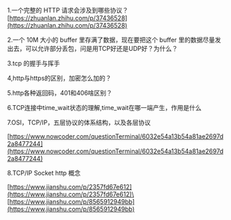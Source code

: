 1.一个完整的 HTTP 请求会涉及到哪些协议？
[https://zhuanlan.zhihu.com/p/37436528](https://zhuanlan.zhihu.com/p/37436528)

2.一个 10M 大小的 buffer 里存满了数据，现在要把这个 buffer 里的数据尽量发出去，可以允许部分丢包，问是用TCP好还是UDP好？为什么？

3.tcp 的握手与挥手

4,http与https的区别，加密怎么加的？

5.http各种返回码，401和406啥区别？

6.TCP连接中time_wait状态的理解,time_wait在哪一端产生，作用是什么

7.OSI，TCP/IP，五层协议的体系结构，以及各层协议

[https://www.nowcoder.com/questionTerminal/6032e54a13b54a81ae2697d2a8477244](https://www.nowcoder.com/questionTerminal/6032e54a13b54a81ae2697d2a8477244)

8.TCP/IP Socket http 概念

[https://www.jianshu.com/p/2357fd67e612](https://www.jianshu.com/p/2357fd67e612)\
[https://www.jianshu.com/p/8565912949bb](https://www.jianshu.com/p/8565912949bb)
